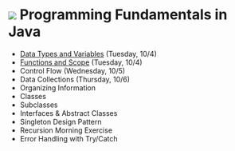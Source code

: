 # ![](https://ga-dash.s3.amazonaws.com/production/assets/logo-9f88ae6c9c3871690e33280fcf557f33.png) Programming Fundamentals in Java

- [Data Types and Variables](https://github.com/ga-adi-macaron/Course-Materials/tree/master/lessons/programming-fundamentals-in-java/data-types-and-variables) (Tuesday, 10/4)
- [Functions and Scope](https://github.com/ga-adi-macaron/Course-Materials/tree/master/lessons/programming-fundamentals-in-java/functions-lesson) (Tuesday, 10/4)
- Control Flow (Wednesday, 10/5)
- Data Collections (Thursday, 10/6)
- Organizing Information
- Classes
- Subclasses
- Interfaces & Abstract Classes
- Singleton Design Pattern
- Recursion Morning Exercise
- Error Handling with Try/Catch
